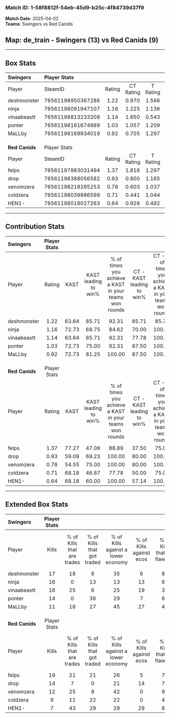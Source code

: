 ### Match ID: 1-58f8812f-54eb-45d9-b25c-4f84739d37f9  
**Match Date**: 2025-04-02  
**Teams**: Swingers vs Red Canids  

## **Map**: de_train - Swingers (13) vs Red Canids (9)  
---  

## Box Stats  

| **Swingers**   | Player Stats      |        |           |          |       |       |       |         |        |      |     |
| :- | :- | :-: | :-: | :-: | :-: | :-: | :-: | :-: | :-: | :-: | :-: |
| Player         | SteamID           | Rating | CT Rating | T Rating | KAST  |  ADR  | Kills | Assists | Deaths | K/D  | HS% |
| deshmonster    | 76561198950367286 |  1.22  |   0.970   |  1.566   | 63.64 | 80.0  |  17   |    2    |   10   | 1.70 | 41  |
| ninja          | 76561198091947107 |  1.16  |   1.225   |  1.136   | 72.73 | 75.3  |  16   |    3    |   13   | 1.23 | 62  |
| vinaabeastt    | 76561198813233208 |  1.14  |   1.650   |  0.543   | 63.64 | 68.1  |  16   |    2    |   10   | 1.60 | 50  |
| ponter         | 76561198161674889 |  1.03  |   1.057   |  1.209   | 72.73 | 73.6  |  14   |    3    |   15   | 0.93 | 42  |
| MaLLby         | 76561198169934019 |  0.92  |   0.705   |  1.297   | 72.73 | 64.6  |  11   |    7    |   14   | 0.79 | 45  |
|                |                   |        |           |          |       |       |       |         |        |      |     |
|                |                   |        |           |          |       |       |       |         |        |      |     |
|                |                   |        |           |          |       |       |       |         |        |      |     |
| **Red Canids** | Player Stats      |        |           |          |       |       |       |         |        |      |     |
| Player         | SteamID           | Rating | CT Rating | T Rating | KAST  |  ADR  | Kills | Assists | Deaths | K/D  | HS% |
| felps          | 76561197983031494 |  1.37  |   1.816   |  1.297   | 77.27 | 109.6 |  19   |    7    |   16   | 1.19 | 47  |
| drop           | 76561198388056582 |  0.93  |   0.800   |  1.165   | 59.09 | 74.3  |  14   |    2    |   15   | 0.93 | 42  |
| venomzera      | 76561198218265253 |  0.78  |   0.603   |  1.037   | 54.55 | 57.2  |  12   |    1    |   14   | 0.86 | 58  |
| coldzera       | 76561198039986599 |  0.71  |   0.441   |  1.044   | 68.18 | 57.8  |   9   |    6    |   17   | 0.53 | 55  |
| HEN1-          | 76561198018027263 |  0.64  |   0.926   |  0.492   | 68.18 | 33.8  |   7   |    3    |   13   | 0.54 | 42  |
---  

## Contribution Stats  

| **Swingers**   | Player Stats |       |                      |                                                        |                           |                                                             |                          |                                                            |
| :- | :-: | :-: | :-: | :-: | :-: | :-: | :-: | :-: |
| Player         |    Rating    | KAST  | KAST leading to win% | % of times you achieve a KAST in your teams won rounds | CT - KAST leading to win% | CT - % of times you achieve a KAST in your teams won rounds | T - KAST leading to win% | T - % of times you achieve a KAST in your teams won rounds |
| deshmonster    |     1.22     | 63.64 |        85.71         |                         92.31                          |           85.71           |                            85.71                            |          85.71           |                           100.00                           |
| ninja          |     1.16     | 72.73 |        68.75         |                         84.62                          |           70.00           |                           100.00                            |          66.67           |                           66.67                            |
| vinaabeastt    |     1.14     | 63.64 |        85.71         |                         92.31                          |           77.78           |                           100.00                            |          100.00          |                           83.33                            |
| ponter         |     1.03     | 72.73 |        75.00         |                         92.31                          |           87.50           |                           100.00                            |          62.50           |                           83.33                            |
| MaLLby         |     0.92     | 72.73 |        81.25         |                         100.00                         |           87.50           |                           100.00                            |          75.00           |                           100.00                           |
|                |              |       |                      |                                                        |                           |                                                             |                          |                                                            |
|                |              |       |                      |                                                        |                           |                                                             |                          |                                                            |
|                |              |       |                      |                                                        |                           |                                                             |                          |                                                            |
| **Red Canids** | Player Stats |       |                      |                                                        |                           |                                                             |                          |                                                            |
| Player         |    Rating    | KAST  | KAST leading to win% | % of times you achieve a KAST in your teams won rounds | CT - KAST leading to win% | CT - % of times you achieve a KAST in your teams won rounds | T - KAST leading to win% | T - % of times you achieve a KAST in your teams won rounds |
| felps          |     1.37     | 77.27 |        47.06         |                         88.89                          |           37.50           |                            75.00                            |          55.56           |                           100.00                           |
| drop           |     0.93     | 59.09 |        69.23         |                         100.00                         |           80.00           |                           100.00                            |          62.50           |                           100.00                           |
| venomzera      |     0.78     | 54.55 |        75.00         |                         100.00                         |           80.00           |                           100.00                            |          71.43           |                           100.00                           |
| coldzera       |     0.71     | 68.18 |        46.67         |                         77.78                          |           50.00           |                            75.00                            |          44.44           |                           80.00                            |
| HEN1-          |     0.64     | 68.18 |        60.00         |                         100.00                         |           57.14           |                           100.00                            |          62.50           |                           100.00                           |
---  

## Extended Box Stats  

| **Swingers**   | Player Stats |                            |                            |                                    |                         |                              |                                 |        |                             |                                     |                          |                               |                            |
| :- | :-: | :-: | :-: | :-: | :-: | :-: | :-: | :-: | :-: | :-: | :-: | :-: | :-: |
| Player         |    Kills     | % of Kills that are trades | % of Kills that got traded | % of Kills against a lower economy | % of Kills against ecos | % of Kills that are flawless | % of Kills that are close duels | Deaths | % of Deaths that get traded | % of Deaths against a lower economy | % of Deaths against ecos | % of Deaths that are flawless | % of Deaths that are close |
| deshmonster    |      17      |             18             |             6              |                 35                 |            6            |              82              |                0                |   10   |             10              |                 10                  |            0             |              70               |             0              |
| ninja          |      16      |             0              |             13             |                 13                 |           13            |              63              |                6                |   13   |              8              |                 31                  |            0             |              69               |             0              |
| vinaabeastt    |      16      |             25             |             6              |                 25                 |           19            |              38              |                0                |   10   |             10              |                 30                  |            0             |              90               |             10             |
| ponter         |      14      |             0              |             36             |                 29                 |            7            |              64              |               14                |   15   |             27              |                 20                  |            0             |              87               |             7              |
| MaLLby         |      11      |             18             |             27             |                 45                 |           27            |              45              |                9                |   14   |             14              |                 21                  |            7             |              64               |             7              |
|                |              |                            |                            |                                    |                         |                              |                                 |        |                             |                                     |                          |                               |                            |
|                |              |                            |                            |                                    |                         |                              |                                 |        |                             |                                     |                          |                               |                            |
|                |              |                            |                            |                                    |                         |                              |                                 |        |                             |                                     |                          |                               |                            |
| **Red Canids** | Player Stats |                            |                            |                                    |                         |                              |                                 |        |                             |                                     |                          |                               |                            |
| Player         |    Kills     | % of Kills that are trades | % of Kills that got traded | % of Kills against a lower economy | % of Kills against ecos | % of Kills that are flawless | % of Kills that are close duels | Deaths | % of Deaths that get traded | % of Deaths against a lower economy | % of Deaths against ecos | % of Deaths that are flawless | % of Deaths that are close |
| felps          |      19      |             21             |             21             |                 26                 |            5            |              79              |                5                |   16   |             19              |                 19                  |            0             |              69               |             13             |
| drop           |      14      |             7              |             0              |                 21                 |           14            |              79              |                0                |   15   |             20              |                 13                  |            0             |              47               |             7              |
| venomzera      |      12      |             25             |             8              |                 42                 |            0            |              92              |                0                |   14   |             14              |                  7                  |            0             |              64               |             7              |
| coldzera       |      9       |             11             |             22             |                 22                 |            0            |              44              |               22                |   17   |             12              |                 18                  |            6             |              53               |             0              |
| HEN1-          |      7       |             43             |             29             |                 29                 |           29            |              86              |                0                |   13   |             15              |                  8                  |            0             |              69               |             0              |
